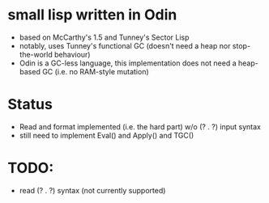 # small lisp written in Odin 
- based on McCarthy's 1.5 and Tunney's Sector Lisp
- notably, uses Tunney's functional GC (doesn't need a heap nor stop-the-world behaviour)
- Odin is a GC-less language, this implementation does not need a heap-based GC (i.e. no RAM-style mutation)

# Status
- Read and format implemented (i.e. the hard part) w/o (? . ?) input syntax
- still need to implement Eval() and Apply() and TGC()

# TODO:
- read (? . ?) syntax (not currently supported)
